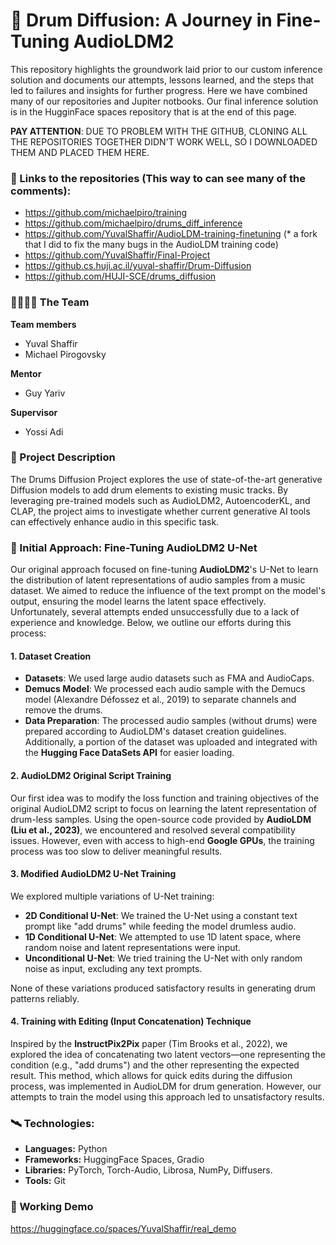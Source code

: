# 🥁 Drum Diffusion: A Journey in Fine-Tuning AudioLDM2
This repository highlights the groundwork laid prior to our custom inference solution and documents our attempts, lessons learned, and the steps that led to failures and insights for further progress.
Here we have combined many of our repositories and Jupiter notbooks. Our final inference solution is in the HugginFace spaces repository that is at the end of this page.

**PAY ATTENTION**: DUE TO PROBLEM WITH THE GITHUB, CLONING ALL THE REPOSITORIES TOGETHER DIDN'T WORK WELL, 
SO I DOWNLOADED THEM AND PLACED THEM HERE.

### 🔗 Links to the repositories (This way to can see many of the comments):
- https://github.com/michaelpiro/training
- https://github.com/michaelpiro/drums_diff_inference
- https://github.com/YuvalShaffir/AudioLDM-training-finetuning (* a fork that I did to fix the many bugs in the AudioLDM training code)
- https://github.com/YuvalShaffir/Final-Project
- https://github.cs.huji.ac.il/yuval-shaffir/Drum-Diffusion
- https://github.com/HUJI-SCE/drums_diffusion


### 👨‍🎓👨‍🎓 The Team
**Team members**
- Yuval Shaffir
- Michael Pirogovsky

**Mentor**
- Guy Yariv

**Supervisor**
- Yossi Adi

### 📖 Project Description
The Drums Diffusion Project explores the use of state-of-the-art generative Diffusion models to add drum elements to existing music tracks. By leveraging pre-trained models such as AudioLDM2, AutoencoderKL, and CLAP, the project aims to investigate whether current generative AI tools can effectively enhance audio in this specific task. 

### 🚩 Initial Approach: Fine-Tuning AudioLDM2 U-Net

Our original approach focused on fine-tuning **AudioLDM2**'s U-Net to learn the distribution of latent representations of audio samples from a music dataset. We aimed to reduce the influence of the text prompt on the model's output, ensuring the model learns the latent space effectively. Unfortunately, several attempts ended unsuccessfully due to a lack of experience and knowledge. Below, we outline our efforts during this process:

#### 1. Dataset Creation

- **Datasets**: We used large audio datasets such as FMA and AudioCaps.
- **Demucs Model**: We processed each audio sample with the Demucs model (Alexandre Défossez et al., 2019) to separate channels and remove the drums.
- **Data Preparation**: The processed audio samples (without drums) were prepared according to AudioLDM's dataset creation guidelines. Additionally, a portion of the dataset was uploaded and integrated with the **Hugging Face DataSets API** for easier loading.

#### 2. AudioLDM2 Original Script Training

Our first idea was to modify the loss function and training objectives of the original AudioLDM2 script to focus on learning the latent representation of drum-less samples. Using the open-source code provided by **AudioLDM (Liu et al., 2023)**, we encountered and resolved several compatibility issues. However, even with access to high-end **Google GPUs**, the training process was too slow to deliver meaningful results.

#### 3. Modified AudioLDM2 U-Net Training

We explored multiple variations of U-Net training:
- **2D Conditional U-Net**: We trained the U-Net using a constant text prompt like "add drums" while feeding the model drumless audio.
- **1D Conditional U-Net**: We attempted to use 1D latent space, where random noise and latent representations were input.
- **Unconditional U-Net**: We tried training the U-Net with only random noise as input, excluding any text prompts.

None of these variations produced satisfactory results in generating drum patterns reliably.

#### 4. Training with Editing (Input Concatenation) Technique

Inspired by the **InstructPix2Pix** paper (Tim Brooks et al., 2022), we explored the idea of concatenating two latent vectors—one representing the condition (e.g., "add drums") and the other representing the expected result. This method, which allows for quick edits during the diffusion process, was implemented in AudioLDM for drum generation. However, our attempts to train the model using this approach led to unsatisfactory results.

### 🛰 Technologies:
- **Languages:** Python
- **Frameworks:** HuggingFace Spaces, Gradio
- **Libraries:** PyTorch, Torch-Audio, Librosa, NumPy, Diffusers.
- **Tools:** Git

### 🎼 Working Demo
https://huggingface.co/spaces/YuvalShaffir/real_demo

